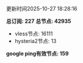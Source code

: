 更新时间2025-10-27 18:28:16

**总订阅: 227**
**总节点: 42935**
- vless节点: 16111
- hysteria2节点: 13

**google ping有效节点: 159**
